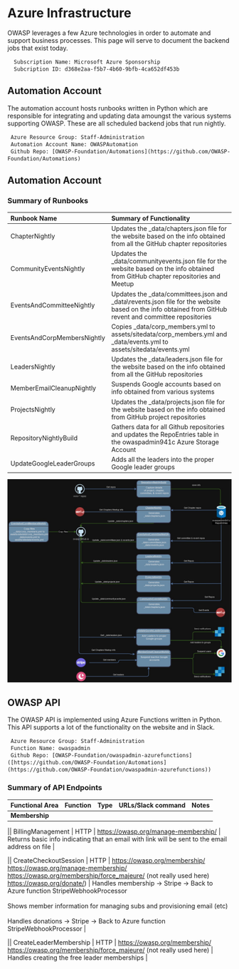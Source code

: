 # Azure Infrastructure
OWASP leverages a few Azure technologies in order to automate and support business processes.  This page will serve to document the backend jobs that exist today.

```{admonition} Azure Subscription Details
  Subscription Name: Microsoft Azure Sponsorship
  Subcription ID: d368e2aa-f5b7-4b60-9bfb-4ca652df453b
```
## Automation Account

The automation account hosts runbooks written in Python which are responsible for integrating and updating data amoungst the various systems supporting OWASP. These are all scheduled backend jobs that run nightly.

```{admonition} Automation Account & Runbook Details
 Azure Resource Group: Staff-Administration
 Automation Account Name: OWASPAutomation
 Github Repo: [OWASP-Foundation/Automations](https://github.com/OWASP-Foundation/Automations)
```
## Automation Account

### Summary of Runbooks
| Runbook Name | Summary of Functionality |
|:---|:---|
| ChapterNightly |Updates the _data/chapters.json file for the website based on the info obtained from all the GitHub chapter repositories|
| CommunityEventsNightly |Updates the _data/communityevents.json file for the website based on the info obtained from GitHub chapter repositories and Meetup|
| EventsAndCommitteeNightly |Updates the _data/committees.json and _data\revents.json file for the website based on the info obtained from GitHub revent and committee repositories|
| EventsAndCorpMembersNightly |Copies _data/corp_members.yml to assets/sitedata/corp_members.yml and _data/events.yml to assets/sitedata/events.yml|
| LeadersNightly |Updates the _data/leaders.json file for the website based on the info obtained from all the GitHub repositories|
| MemberEmailCleanupNightly |Suspends Google accounts based on info obtained from various systems|
| ProjectsNightly |Updates the _data/projects.json file for the website based on the info obtained from GitHub project repositories|
| RepositoryNightlyBuild |Gathers data for all Github repositories and updates the RepoEntries table in the owaspadmin941c Azure Storage Account  |
| UpdateGoogleLeaderGroups |Adds all the leaders into the proper Google leader groups|

![dataflow](owasp-runbooks-data-flow.jpg)

## OWASP API

The OWASP API is implemented using Azure Functions written in Python.  This API supports a lot of the functionality on the website and in Slack.

```{admonition} Azure Function Details
 Azure Resource Group: Staff-Administration
 Function Name: owaspadmin
 Github Repo: [OWASP-Foundation/owaspadmin-azurefunctions]([https://github.com/OWASP-Foundation/Automations](https://github.com/OWASP-Foundation/owaspadmin-azurefunctions))
```


### Summary of API Endpoints
| Functional Area | Function | Type | URLs/Slack command | Notes |
|:---|:---|:---|:---|:---|
| **Membership** |||||

|| BillingManagement | HTTP | https://owasp.org/manage-membership/ | Returns basic info indicating that an email with link will be sent to the email address on file |

|| CreateCheckoutSession | HTTP | https://owasp.org/membership/ https://owasp.org/manage-membership/ https://owasp.org/membership/force_majeure/ (not really used here) https://owasp.org/donate/) | Handles membership -> Stripe -> Back to Azure function StripeWebhookProcessor <br><br>Shows member information for managing subs and provisioning email (etc) <br><br>Handles donations -> Stripe -> Back to Azure function StripeWebhookProcessor |

|| CreateLeaderMembership | HTTP | https://owasp.org/membership/ https://owasp.org/membership/force_majeure/ (not really used here) | Handles creating the free leader memberships |


